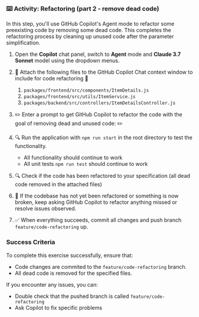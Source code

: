 ### :keyboard: Activity: Refactoring (part 2 - remove dead code)

In this step, you'll use GitHub Copilot's Agent mode to refactor some preexisting code by removing some dead code. This completes the refactoring process by cleaning up unused code after the parameter simplification.

1. Open the **Copilot** chat panel, switch to **Agent** mode and **Claude 3.7 Sonnet** model using the dropdown menus.

2. :paperclip: Attach the following files to the GitHub Copilot Chat context window to include for code refactoring :paperclip:
   1. `packages/frontend/src/components/ItemDetails.js`
   2. `packages/frontend/src/utils/ItemService.js`
   3. `packages/backend/src/controllers/ItemDetailsController.js`

3. :pencil2: Enter a prompt to get GitHub Copilot to refactor the code with the goal of removing dead and unused code: :pencil2: 
   
4. :mag: Run the application with `npm run start` in the root directory to test the functionality.

   - All functionality should continue to work
   - All unit tests `npm run test` should continue to work

5. :mag: Check if the code has been refactored to your specification (all dead code removed in the attached files)

6. :repeat: If the codebase has not yet been refactored or something is now broken, keep asking GitHub Copilot to refactor anything missed or resolve issues observed.

7. :white_check_mark: When everything succeeds, commit all changes and push branch `feature/code-refactoring` up.

### Success Criteria

To complete this exercise successfully, ensure that:
   - Code changes are commited to the `feature/code-refactoring` branch.
   - All dead code is removed for the specified files.

If you encounter any issues, you can:
- Double check that the pushed branch is called `feature/code-refactoring`
- Ask Copilot to fix specific problems
